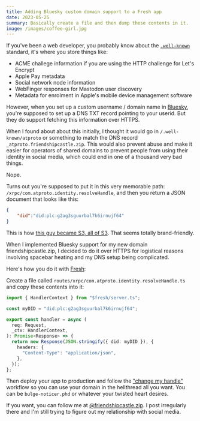 ```yaml
---
title: Adding Bluesky custom domain support to a Fresh app
date: 2023-05-25
summary: Basically create a file and then dump these contents in it.
image: /images/coffee-girl.jpg
---
```


If you've been a web developer, you probably know about the
[`.well-known`](https://datatracker.ietf.org/doc/html/rfc8615)
standard, it's where you store things like:

- ACME challege information if you are using the HTTP challenge for
  Let's Encrypt
- Apple Pay metadata
- Social network node information
- WebFinger responses for Mastodon user discovery
- Metadata for enrolment in Apple's mobile device management software

However, when you set up a custom username / domain name in
[Bluesky](https://blueskyweb.xyz/), you're supposed to set up a DNS
TXT record pointing to your userid. But they do support fetching this
information over HTTPS.

When I found about about this initially, I thought it would go in
`/.well-known/atproto` or something to match the DNS record
`_atproto.friendshipcastle.zip`. This would also prevent abuse and
make it easier for operators of shared domains to prevent people from
using their identity in social media, which could end in one of a
thousand very bad things.

Nope.

Turns out you're supposed to put it in this very memorable path:
`/xrpc/com.atproto.identity.resolveHandle`, and then you return a JSON
document that looks like this:

```json
{
    "did":"did:plc:g2ag3sguurbal7k6irnujf64"
}
```

This is how [this guy became S3, all of
S3](https://chaos.social/@jonty/110307532009155432). That seems
totally brand-friendly.

When I implemented Bluesky support for my new domain
friendshipcastle.zip, I decided to do it over HTTPS for logistical
reasons involving spacebar heating and my DNS setup being complicated.

Here's how you do it with [Fresh](https://fresh.deno.dev/):

Create a file called
`routes/xrpc/com.atproto.identity.resolveHandle.ts` and copy these
contents into it:

```typescript
import { HandlerContext } from "$fresh/server.ts";

const myDID = "did:plc:g2ag3sguurbal7k6irnujf64";

export const handler = async (
  req: Request,
  _ctx: HandlerContext,
): Promise<Response> => {
  return new Response(JSON.stringify({ did: myDID }), {
    headers: {
      "Content-Type": "application/json",
    },
  });
};
```

Then deploy your app to production and follow the ["change my
handle"](https://davidwalsh.name/bluesky-use-domain) workflow so you
can use your domain in the hellthread all you want. You can be
`bulge-noticer.phd` or whatever your twisted heart desires.

If you want, you can follow me at
[@friendshipcastle.zip](https://staging.bsky.app/profile/friendshipcastle.zip).
I post irregularly there and I'm still trying to figure out my
relationship with social media.
